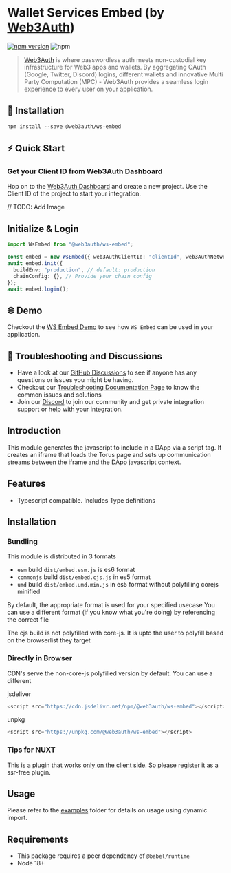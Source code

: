 # Wallet Services Embed (by [Web3Auth](https://web3auth.io/docs))

[![npm version](https://badge.fury.io/js/@web3auth%ws-embed.svg)](https://badge.fury.io/js/@web3auth%ws-embed)
![npm](https://img.shields.io/npm/dw/@web3auth/ws-embed)

> [Web3Auth](https://web3auth.io) is where passwordless auth meets non-custodial key infrastructure for Web3 apps and wallets. By aggregating OAuth (Google, Twitter, Discord) logins, different wallets and innovative Multi Party Computation (MPC) - Web3Auth provides a seamless login experience to every user on your application.

## 🔗 Installation

```shell
npm install --save @web3auth/ws-embed
```

## ⚡ Quick Start

### Get your Client ID from Web3Auth Dashboard

Hop on to the [Web3Auth Dashboard](https://dashboard.web3auth.io/) and create a new project. Use the Client ID of the project to start your integration.

// TODO: Add Image

## Initialize & Login

```ts
import WsEmbed from "@web3auth/ws-embed";

const embed = new WsEmbed({ web3AuthClientId: "clientId", web3AuthNetwork: "sapphire_devnet" });
await embed.init({
  buildEnv: "production", // default: production
  chainConfig: {}, // Provide your chain config
});
await embed.login();
```

## 🌐 Demo

Checkout the [WS Embed Demo](https://demo-wallet.web3auth.io/) to see how `WS Embed` can be used in your application.

## 💬 Troubleshooting and Discussions

- Have a look at our [GitHub Discussions](https://github.com/Web3Auth/Web3Auth/discussions?discussions_q=sort%3Atop) to see if anyone has any questions or issues you might be having.
- Checkout our [Troubleshooting Documentation Page](https://web3auth.io/docs/troubleshooting) to know the common issues and solutions
- Join our [Discord](https://discord.gg/web3auth) to join our community and get private integration support or help with your integration.

## Introduction

This module generates the javascript to include in a DApp via a script tag.
It creates an iframe that loads the Torus page and sets up communication streams between
the iframe and the DApp javascript context.

## Features

- Typescript compatible. Includes Type definitions

## Installation

### Bundling

This module is distributed in 3 formats

- `esm` build `dist/embed.esm.js` is es6 format
- `commonjs` build `dist/embed.cjs.js` in es5 format
- `umd` build `dist/embed.umd.min.js` in es5 format without polyfilling corejs minified

By default, the appropriate format is used for your specified usecase
You can use a different format (if you know what you're doing) by referencing the correct file

The cjs build is not polyfilled with core-js.
It is upto the user to polyfill based on the browserlist they target

### Directly in Browser

CDN's serve the non-core-js polyfilled version by default. You can use a different

jsdeliver

```js
<script src="https://cdn.jsdelivr.net/npm/@web3auth/ws-embed"></script>
```

unpkg

```js
<script src="https://unpkg.com/@web3auth/ws-embed"></script>
```

### Tips for NUXT

This is a plugin that works [only on the client side](https://nuxtjs.org/guide/plugins/#client-side-only). So please register it as a ssr-free plugin.

## Usage

Please refer to the [examples](examples) folder for details on usage using dynamic import.

## Requirements

- This package requires a peer dependency of `@babel/runtime`
- Node 18+
